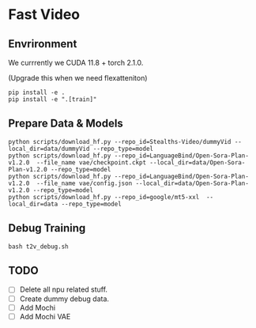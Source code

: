 # Fast Video

## Envrironment
We currrently we CUDA 11.8 + torch 2.1.0.

(Upgrade this when we need flexatteniton)

```
pip install -e .
pip install -e ".[train]"
```

## Prepare Data & Models
```
python scripts/download_hf.py --repo_id=Stealths-Video/dummyVid --local_dir=data/dummyVid --repo_type=model
python scripts/download_hf.py --repo_id=LanguageBind/Open-Sora-Plan-v1.2.0  --file_name vae/checkpoint.ckpt --local_dir=data/Open-Sora-Plan-v1.2.0 --repo_type=model 
python scripts/download_hf.py --repo_id=LanguageBind/Open-Sora-Plan-v1.2.0  --file_name vae/config.json --local_dir=data/Open-Sora-Plan-v1.2.0 --repo_type=model 
python scripts/download_hf.py --repo_id=google/mt5-xxl  --local_dir=data --repo_type=model
```


## Debug Training
```
bash t2v_debug.sh
```


## TODO

- [ ] Delete all npu related stuff.
- [ ] Create dummy debug data.
- [ ] Add Mochi
- [ ] Add Mochi VAE
